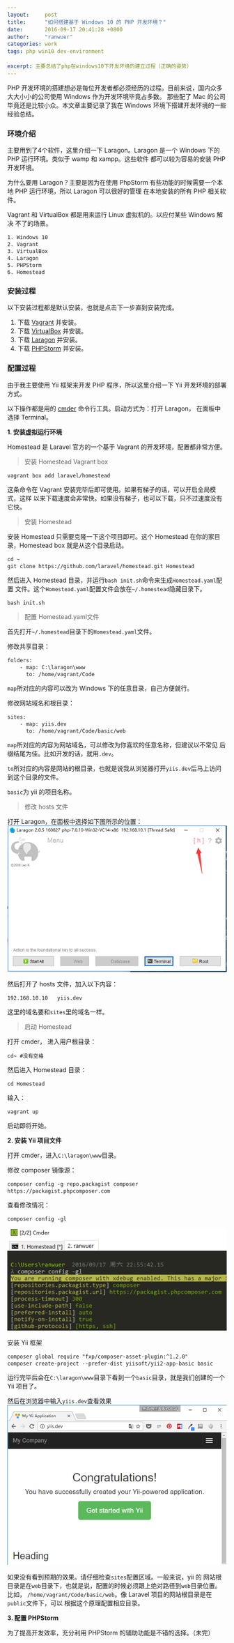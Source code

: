 ```yaml
---
layout:     post
title:      "如何搭建基于 Windows 10 的 PHP 开发环境？"
date:       2016-09-17 20:41:28 +0800
author:     "ranwuer"
categories: work
tags: php win10 dev-environment

excerpt: 主要总结了php在windows10下开发环境的建立过程（正确的姿势）
---
```


PHP 开发环境的搭建想必是每位开发者都必须经历的过程。目前来说，国内众多大大小小的公司使用 Windows 作为开发环境毕竟占多数。
那些配了 Mac 的公司毕竟还是比较小众。本文章主要记录了我在 Windows 环境下搭建开发环境的一些经验总结。

### 环境介绍
主要用到了4个软件，这里介绍一下 Laragon。Laragon 是一个 Windows 下的 PHP 运行环境。类似于 wamp 和 xampp。这些软件
都可以较为容易的安装 PHP 开发环境。

为什么要用 Laragon？主要是因为在使用 PhpStorm 有些功能的时候需要一个本地 PHP 运行环境，所以 Laragon 可以很好的管理
在本地安装的所有 PHP 相关软件。

Vagrant 和 VirtualBox 都是用来运行 Linux 虚拟机的。以应付某些 Windows 解决
不了的场景。

```
1. Windows 10
2. Vagrant
3. VirtualBox
4. Laragon
5. PHPStorm
6. Homestead
```

### 安装过程
以下安装过程都是默认安装，也就是点击下一步直到安装完成。

1. 下载 [Vagrant](https://releases.hashicorp.com/vagrant/1.8.5/vagrant_1.8.5.msi) 并安装。
2. 下载 [VirtualBox](https://www.virtualbox.org/wiki/Downloads) 并安装。
3. 下载 [Laragon](https://laragon.org/) 并安装。
4. 下载 [PHPStorm](https://www.jetbrains.com/phpstorm/) 并安装。

### 配置过程
由于我主要使用 Yii 框架来开发 PHP 程序，所以这里介绍一下 Yii 开发环境的部署
方式。

以下操作都是用的 [cmder](http://cmder.net/) 命令行工具。启动方式为：打开 Laragon， 在面板中选择
 Terminal。

**1. 安装虚拟运行环境**

Homestead 是 Laravel 官方的一个基于 Vagrant 的开发环境，配置都非常方便。

>安装 Homestead Vagrant box

```
vagrant box add laravel/homestead
```
这条命令在 Vagrant 安装完毕后即可使用。如果有梯子的话，可以开启全局模式，这样
以来下载速度会非常快。如果没有梯子，也可以下载，只不过速度没有它快。

>安装 Homestead

安装 Homestead 只需要克隆一下这个项目即可。这个 Homestead 在你的家目录，Homestead
box 就是从这个目录启动。
```
cd ~
git clone https://github.com/laravel/homestead.git Homestead
```
然后进入 Homestead 目录，并运行`bash init.sh`命令来生成`Homestead.yaml`配置
文件。这个`Homestead.yaml`配置文件会放在`~/.homestead`隐藏目录下。
```
bash init.sh
```

>配置 Homestead.yaml文件

首先打开`~/.homestead`目录下的`Homestead.yaml`文件。

修改共享目录：

```
folders:
    - map: C:\laragon\www
      to: /home/vagrant/Code
```
`map`所对应的内容可以改为 Windows 下的任意目录，自己方便就行。

修改网站域名和根目录：

```
sites:
    - map: yiis.dev
      to: /home/vagrant/Code/basic/web
```
`map`所对应的内容为网站域名，可以修改为你喜欢的任意名称，但建议以不常见
后缀结尾为佳。比如开发的话，就用`.dev`。

`to`所对应的内容是网站的根目录，也就是说我从浏览器打开`yiis.dev`后马上访问到这个目录的文件。

`basic`为 yii 的项目名称。

>修改 hosts 文件

打开 Laragon，在面板中选择如下图所示的位置：
![laragonHosts](/photo/laragonHosts.png)

然后打开了 hosts 文件，加入以下内容：
```
192.168.10.10   yiis.dev
```
这里的域名要和`sites`里的域名一样。

>启动 Homestead

打开 cmder， 进入用户根目录：
```
cd~ #没有空格
```

然后进入 Homestead 目录：
```
cd Homestead
```

输入：
```
vagrant up
```
启动即将开始。

**2. 安装 Yii 项目文件**

打开 cmder，进入`C:\laragon\www`目录。

修改 composer 镜像源：
```
composer config -g repo.packagist composer https://packagist.phpcomposer.com
```

查看修改情况：
```
composer config -gl
```
![composerMirror](/photo/composerMirror.png)

安装 Yii 框架
```
composer global require "fxp/composer-asset-plugin:^1.2.0"
composer create-project --prefer-dist yiisoft/yii2-app-basic basic
```
运行完毕后会在`C:\laragon\www`目录下看到一个`basic`目录，就是我们创建的一个
Yii 项目了。

然后在浏览器中输入`yiis.dev`查看效果
![yiisStarted](/photo/yiisStarted.png)

如果没有看到预期的效果。请仔细检查`sites`配置区域。一般来说，yii 的
网站根目录是在`web`目录下，也就是说，配置的时候必须跟上绝对路径到`web`目录位置。比如，
`/home/vagrant/Code/basic/web`。像 Laravel 项目的网站根目录是在`public`文件下，可以
根据这个原理配置相应目录。

**3. 配置 PHPStorm**

为了提高开发效率，充分利用 PHPStorm 的辅助功能是不错的选择。（未完）